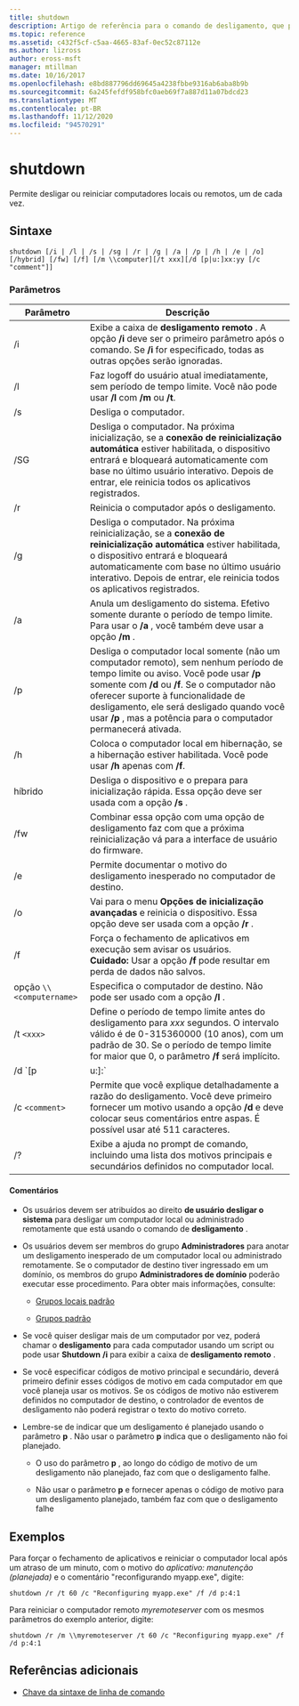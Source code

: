 ```yaml
---
title: shutdown
description: Artigo de referência para o comando de desligamento, que permite desligar ou reiniciar computadores locais ou remotos, um de cada vez.
ms.topic: reference
ms.assetid: c432f5cf-c5aa-4665-83af-0ec52c87112e
ms.author: lizross
author: eross-msft
manager: mtillman
ms.date: 10/16/2017
ms.openlocfilehash: e8bd887796dd69645a4238fbbe9316ab6aba8b9b
ms.sourcegitcommit: 6a245fefdf958bfc0aeb69f7a887d11a07bdcd23
ms.translationtype: MT
ms.contentlocale: pt-BR
ms.lasthandoff: 11/12/2020
ms.locfileid: "94570291"
---
```

# <a name="shutdown"></a>shutdown

Permite desligar ou reiniciar computadores locais ou remotos, um de cada vez.

## <a name="syntax"></a>Sintaxe

```
shutdown [/i | /l | /s | /sg | /r | /g | /a | /p | /h | /e | /o] [/hybrid] [/fw] [/f] [/m \\computer][/t xxx][/d [p|u:]xx:yy [/c "comment"]]
```

### <a name="parameters"></a>Parâmetros

| Parâmetro | Descrição |
|--|--|
| /i | Exibe a caixa de **desligamento remoto** . A opção **/i** deve ser o primeiro parâmetro após o comando. Se **/i** for especificado, todas as outras opções serão ignoradas. |
| /l | Faz logoff do usuário atual imediatamente, sem período de tempo limite. Você não pode usar **/l** com **/m** ou **/t**. |
| /s | Desliga o computador. |
| /SG | Desliga o computador. Na próxima inicialização, se a **conexão de reinicialização automática** estiver habilitada, o dispositivo entrará e bloqueará automaticamente com base no último usuário interativo. Depois de entrar, ele reinicia todos os aplicativos registrados. |
| /r | Reinicia o computador após o desligamento. |
| /g | Desliga o computador. Na próxima reinicialização, se a **conexão de reinicialização automática** estiver habilitada, o dispositivo entrará e bloqueará automaticamente com base no último usuário interativo. Depois de entrar, ele reinicia todos os aplicativos registrados. |
| /a | Anula um desligamento do sistema. Efetivo somente durante o período de tempo limite. Para usar o **/a** , você também deve usar a opção **/m** . |
| /p | Desliga o computador local somente (não um computador remoto), sem nenhum período de tempo limite ou aviso. Você pode usar **/p** somente com **/d** ou **/f**. Se o computador não oferecer suporte à funcionalidade de desligamento, ele será desligado quando você usar **/p** , mas a potência para o computador permanecerá ativada. |
| /h | Coloca o computador local em hibernação, se a hibernação estiver habilitada. Você pode usar **/h** apenas com **/f**. |
| híbrido | Desliga o dispositivo e o prepara para inicialização rápida. Essa opção deve ser usada com a opção **/s** . |
| /fw | Combinar essa opção com uma opção de desligamento faz com que a próxima reinicialização vá para a interface de usuário do firmware. |
| /e | Permite documentar o motivo do desligamento inesperado no computador de destino. |
| /o | Vai para o menu **Opções de inicialização avançadas** e reinicia o dispositivo. Essa opção deve ser usada com a opção **/r** . |
| /f | Força o fechamento de aplicativos em execução sem avisar os usuários.<br>**Cuidado:** Usar a opção **/f** pode resultar em perda de dados não salvos. |
| opção `\\<computername>` | Especifica o computador de destino. Não pode ser usado com a opção **/l** . |
| /t `<xxx>` | Define o período de tempo limite antes do desligamento para *xxx* segundos. O intervalo válido é de 0-315360000 (10 anos), com um padrão de 30. Se o período de tempo limite for maior que 0, o parâmetro **/f** será implícito. |
| /d `[p | u:]<XX>:<YY>` | Lista o motivo da reinicialização ou desligamento do sistema. Os valores de parâmetro com suporte são:<ul><li>**p** -indica que a reinicialização ou o desligamento está planejado.</li><li>**u** -indica que o motivo é definido pelo usuário.<p>**OBSERVAÇÃO**<br>Se **p** ou **u** não forem especificados, a reinicialização ou o desligamento não será planejado.</li><li>*XX* -especifica o número do motivo principal (um inteiro positivo, menor que 256).</li><li>*AA* Especifica o número do motivo secundário (um inteiro positivo, menor que 65536).</li></ul> |
| /c `<comment>` | Permite que você explique detalhadamente a razão do desligamento. Você deve primeiro fornecer um motivo usando a opção **/d** e deve colocar seus comentários entre aspas. É possível usar até 511 caracteres. |
| /? | Exibe a ajuda no prompt de comando, incluindo uma lista dos motivos principais e secundários definidos no computador local. |

#### <a name="remarks"></a>Comentários

- Os usuários devem ser atribuídos ao direito **de usuário desligar o sistema** para desligar um computador local ou administrado remotamente que está usando o comando de **desligamento** .

- Os usuários devem ser membros do grupo **Administradores** para anotar um desligamento inesperado de um computador local ou administrado remotamente. Se o computador de destino tiver ingressado em um domínio, os membros do grupo **Administradores de domínio** poderão executar esse procedimento. Para obter mais informações, consulte:

  - [Grupos locais padrão](/previous-versions/windows/it-pro/windows-server-2003/cc785098(v=ws.10))

  - [Grupos padrão](/previous-versions/windows/it-pro/windows-server-2003/cc756898(v=ws.10))

- Se você quiser desligar mais de um computador por vez, poderá chamar o **desligamento** para cada computador usando um script ou pode usar **Shutdown** **/i** para exibir a caixa de **desligamento remoto** .

- Se você especificar códigos de motivo principal e secundário, deverá primeiro definir esses códigos de motivo em cada computador em que você planeja usar os motivos. Se os códigos de motivo não estiverem definidos no computador de destino, o controlador de eventos de desligamento não poderá registrar o texto do motivo correto.

- Lembre-se de indicar que um desligamento é planejado usando o parâmetro **p** . Não usar o parâmetro **p** indica que o desligamento não foi planejado.

  - O uso do parâmetro **p** , ao longo do código de motivo de um desligamento não planejado, faz com que o desligamento falhe.

  - Não usar o parâmetro **p** e fornecer apenas o código de motivo para um desligamento planejado, também faz com que o desligamento falhe

## <a name="examples"></a>Exemplos

Para forçar o fechamento de aplicativos e reiniciar o computador local após um atraso de um minuto, com o motivo do *aplicativo: manutenção (planejada)* e o comentário "reconfigurando myapp.exe", digite:

```
shutdown /r /t 60 /c "Reconfiguring myapp.exe" /f /d p:4:1
```

Para reiniciar o computador remoto *myremoteserver* com os mesmos parâmetros do exemplo anterior, digite:

```
shutdown /r /m \\myremoteserver /t 60 /c "Reconfiguring myapp.exe" /f /d p:4:1
```

## <a name="additional-references"></a>Referências adicionais

- [Chave da sintaxe de linha de comando](command-line-syntax-key.md)
